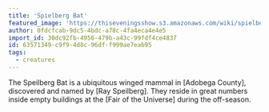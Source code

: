 ```yaml
---
title: 'Spielberg Bat'
featured_image: 'https://thiseveningsshow.s3.amazonaws.com/wiki/spielberg-bat.png'
author: 0fdcfcab-9dc5-4bdc-a78c-4fa4eca4e4e5
import_id: 30dc92fb-4956-479b-a43c-99fdf4ce4837
id: 63571349-c9f9-4d8c-96df-f999ae7eab95
tags:
  - creatures
---
```

The Speilberg Bat is a ubiquitous winged mammal in [Adobega County], discovered and named by [Ray Speilberg]. They reside in great numbers inside empty buildings at the [Fair of the Universe] during the off-season.

